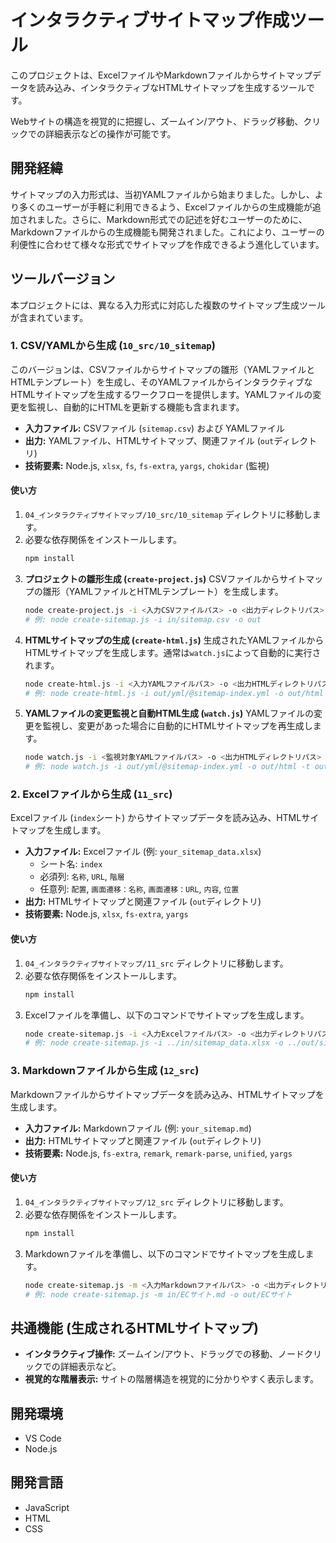# インタラクティブサイトマップ作成ツール

このプロジェクトは、ExcelファイルやMarkdownファイルからサイトマップデータを読み込み、インタラクティブなHTMLサイトマップを生成するツールです。

Webサイトの構造を視覚的に把握し、ズームイン/アウト、ドラッグ移動、クリックでの詳細表示などの操作が可能です。

## 開発経緯

サイトマップの入力形式は、当初YAMLファイルから始まりました。しかし、より多くのユーザーが手軽に利用できるよう、Excelファイルからの生成機能が追加されました。さらに、Markdown形式での記述を好むユーザーのために、Markdownファイルからの生成機能も開発されました。これにより、ユーザーの利便性に合わせて様々な形式でサイトマップを作成できるよう進化しています。

## ツールバージョン

本プロジェクトには、異なる入力形式に対応した複数のサイトマップ生成ツールが含まれています。

### 1. CSV/YAMLから生成 (`10_src/10_sitemap`)

このバージョンは、CSVファイルからサイトマップの雛形（YAMLファイルとHTMLテンプレート）を生成し、そのYAMLファイルからインタラクティブなHTMLサイトマップを生成するワークフローを提供します。YAMLファイルの変更を監視し、自動的にHTMLを更新する機能も含まれます。

-   **入力ファイル:** CSVファイル (`sitemap.csv`) および YAMLファイル
-   **出力:** YAMLファイル、HTMLサイトマップ、関連ファイル (`out`ディレクトリ)
-   **技術要素:** Node.js, `xlsx`, `fs`, `fs-extra`, `yargs`, `chokidar` (監視)

#### 使い方

1.  `04_インタラクティブサイトマップ/10_src/10_sitemap` ディレクトリに移動します。
2.  必要な依存関係をインストールします。
    ```bash
    npm install
    ```
3.  **プロジェクトの雛形生成 (`create-project.js`)**
    CSVファイルからサイトマップの雛形（YAMLファイルとHTMLテンプレート）を生成します。
    ```bash
    node create-project.js -i <入力CSVファイルパス> -o <出力ディレクトリパス>
    # 例: node create-sitemap.js -i in/sitemap.csv -o out
    ```
4.  **HTMLサイトマップの生成 (`create-html.js`)**
    生成されたYAMLファイルからHTMLサイトマップを生成します。通常は`watch.js`によって自動的に実行されます。
    ```bash
    node create-html.js -i <入力YAMLファイルパス> -o <出力HTMLディレクトリパス>
    # 例: node create-html.js -i out/yml/@sitemap-index.yml -o out/html
    ```
5.  **YAMLファイルの変更監視と自動HTML生成 (`watch.js`)**
    YAMLファイルの変更を監視し、変更があった場合に自動的にHTMLサイトマップを再生成します。
    ```bash
    node watch.js -i <監視対象YAMLファイルパス> -o <出力HTMLディレクトリパス> -t <監視対象ディレクトリパス>
    # 例: node watch.js -i out/yml/@sitemap-index.yml -o out/html -t out
    ```

### 2. Excelファイルから生成 (`11_src`)

Excelファイル (`index`シート) からサイトマップデータを読み込み、HTMLサイトマップを生成します。

-   **入力ファイル:** Excelファイル (例: `your_sitemap_data.xlsx`)
    -   シート名: `index`
    -   必須列: `名称`, `URL`, `階層`
    -   任意列: `配置`, `画面遷移：名称`, `画面遷移：URL`, `内容`, `位置`
-   **出力:** HTMLサイトマップと関連ファイル (`out`ディレクトリ)
-   **技術要素:** Node.js, `xlsx`, `fs-extra`, `yargs`

#### 使い方

1.  `04_インタラクティブサイトマップ/11_src` ディレクトリに移動します。
2.  必要な依存関係をインストールします。
    ```bash
    npm install
    ```
3.  Excelファイルを準備し、以下のコマンドでサイトマップを生成します。
    ```bash
    node create-sitemap.js -i <入力Excelファイルパス> -o <出力ディレクトリパス>
    # 例: node create-sitemap.js -i ../in/sitemap_data.xlsx -o ../out/sitemap_excel
    ```

### 3. Markdownファイルから生成 (`12_src`)

Markdownファイルからサイトマップデータを読み込み、HTMLサイトマップを生成します。

-   **入力ファイル:** Markdownファイル (例: `your_sitemap.md`)
-   **出力:** HTMLサイトマップと関連ファイル (`out`ディレクトリ)
-   **技術要素:** Node.js, `fs-extra`, `remark`, `remark-parse`, `unified`, `yargs`

#### 使い方

1.  `04_インタラクティブサイトマップ/12_src` ディレクトリに移動します。
2.  必要な依存関係をインストールします。
    ```bash
    npm install
    ```
3.  Markdownファイルを準備し、以下のコマンドでサイトマップを生成します。
    ```bash
    node create-sitemap.js -m <入力Markdownファイルパス> -o <出力ディレクトリパス>
    # 例: node create-sitemap.js -m in/ECサイト.md -o out/ECサイト
    ```

## 共通機能 (生成されるHTMLサイトマップ)

-   **インタラクティブ操作:** ズームイン/アウト、ドラッグでの移動、ノードクリックでの詳細表示など。
-   **視覚的な階層表示:** サイトの階層構造を視覚的に分かりやすく表示します。

## 開発環境

-   VS Code
-   Node.js

## 開発言語

-   JavaScript
-   HTML
-   CSS

